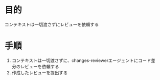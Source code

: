 # 目的
コンテキストは一切渡さずにレビューを依頼する

# 手順
1. コンテキストは一切渡さずに、changes-reviewerエージェントにコード差分のレビューを依頼する
2. 作成したレビューを提出する
